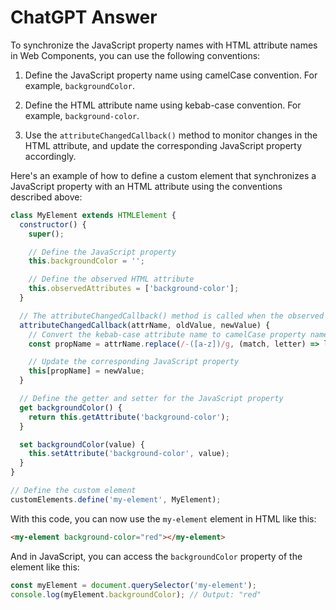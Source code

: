 # ChatGPT Answer

To synchronize the JavaScript property names with HTML attribute names in Web Components, you can use the following conventions:

1. Define the JavaScript property name using camelCase convention. For example, `backgroundColor`.

2. Define the HTML attribute name using kebab-case convention. For example, `background-color`.

3. Use the `attributeChangedCallback()` method to monitor changes in the HTML attribute, and update the corresponding JavaScript property accordingly.

Here's an example of how to define a custom element that synchronizes a JavaScript property with an HTML attribute using the conventions described above:

```javascript
class MyElement extends HTMLElement {
  constructor() {
    super();

    // Define the JavaScript property
    this.backgroundColor = '';

    // Define the observed HTML attribute
    this.observedAttributes = ['background-color'];
  }

  // The attributeChangedCallback() method is called when the observed attribute is changed
  attributeChangedCallback(attrName, oldValue, newValue) {
    // Convert the kebab-case attribute name to camelCase property name
    const propName = attrName.replace(/-([a-z])/g, (match, letter) => letter.toUpperCase());

    // Update the corresponding JavaScript property
    this[propName] = newValue;
  }

  // Define the getter and setter for the JavaScript property
  get backgroundColor() {
    return this.getAttribute('background-color');
  }

  set backgroundColor(value) {
    this.setAttribute('background-color', value);
  }
}

// Define the custom element
customElements.define('my-element', MyElement);
```

With this code, you can now use the `my-element` element in HTML like this:

```html
<my-element background-color="red"></my-element>
```

And in JavaScript, you can access the `backgroundColor` property of the element like this:

```javascript
const myElement = document.querySelector('my-element');
console.log(myElement.backgroundColor); // Output: "red"
```